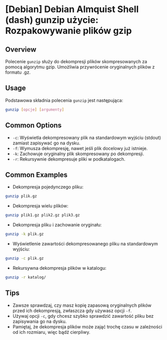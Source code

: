 # [Debian] Debian Almquist Shell (dash) gunzip użycie: Rozpakowywanie plików gzip

## Overview
Polecenie `gunzip` służy do dekompresji plików skompresowanych za pomocą algorytmu gzip. Umożliwia przywrócenie oryginalnych plików z formatu .gz.

## Usage
Podstawowa składnia polecenia `gunzip` jest następująca:

```bash
gunzip [opcje] [argumenty]
```

## Common Options
- `-c`: Wyświetla dekompresowany plik na standardowym wyjściu (stdout) zamiast zapisywać go na dysku.
- `-f`: Wymusza dekompresję, nawet jeśli plik docelowy już istnieje.
- `-k`: Zachowuje oryginalny plik skompresowany po dekompresji.
- `-r`: Rekursywnie dekompresuje pliki w podkatalogach.

## Common Examples
- Dekompresja pojedynczego pliku:
```bash
gunzip plik.gz
```

- Dekompresja wielu plików:
```bash
gunzip plik1.gz plik2.gz plik3.gz
```

- Dekompresja pliku i zachowanie oryginału:
```bash
gunzip -k plik.gz
```

- Wyświetlenie zawartości dekompresowanego pliku na standardowym wyjściu:
```bash
gunzip -c plik.gz
```

- Rekursywna dekompresja plików w katalogu:
```bash
gunzip -r katalog/
```

## Tips
- Zawsze sprawdzaj, czy masz kopię zapasową oryginalnych plików przed ich dekompresją, zwłaszcza gdy używasz opcji `-f`.
- Używaj opcji `-c`, gdy chcesz szybko sprawdzić zawartość pliku bez zapisywania go na dysku.
- Pamiętaj, że dekompresja plików może zająć trochę czasu w zależności od ich rozmiaru, więc bądź cierpliwy.